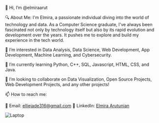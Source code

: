 👋 Hi, I’m @elmiraarut

🔍 About Me:
I'm Elmira, a passionate individual diving into the world of technology and data. As a Computer Science graduate, I've always been fascinated not only by technology itself but also by its rapid evolution and development over the years. It pushes me to explore and build my experience in the tech world.

👀 I’m interested in Data Analysis, Data Science, Web Development, App Development, Machine Learning, and Cybersecurity. 

🌱 I’m currently learning Python, C++, SQL, Javascript, HTML, CSS, and Java. 

💞️ I’m looking to collaborate on Data Visualization, Open Source Projects, Web Development Projects, and any other projects!

📫 How to reach me:

💌 Email: [elliejade316@gmail.com](mailto:elliejade316@gmail.com)
🔗 LinkedIn: [Elmira Arutunian](https://www.linkedin.com/in/elmira-arutunian-5682a8240)

![Laptop](https://media.giphy.com/media/1KllEBZdsLBwt3sDMG/giphy.gif)
